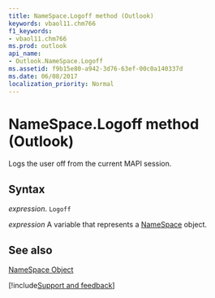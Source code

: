 ```yaml
---
title: NameSpace.Logoff method (Outlook)
keywords: vbaol11.chm766
f1_keywords:
- vbaol11.chm766
ms.prod: outlook
api_name:
- Outlook.NameSpace.Logoff
ms.assetid: f9b15e80-a942-3d76-63ef-00c0a140337d
ms.date: 06/08/2017
localization_priority: Normal
---
```



# NameSpace.Logoff method (Outlook)

Logs the user off from the current MAPI session.


## Syntax

_expression_. `Logoff`

_expression_ A variable that represents a [NameSpace](Outlook.NameSpace.md) object.


## See also


[NameSpace Object](Outlook.NameSpace.md)

[!include[Support and feedback](~/includes/feedback-boilerplate.md)]